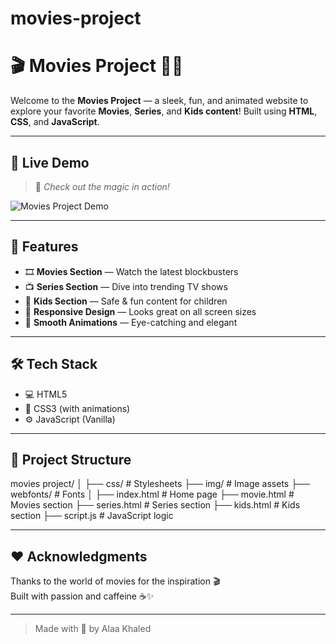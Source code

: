 # movies-project
# 🎬 Movies Project 🍿✨

Welcome to the **Movies Project** — a sleek, fun, and animated website to explore your favorite **Movies**, **Series**, and **Kids content**! Built using **HTML**, **CSS**, and **JavaScript**.

---

## 🌟 Live Demo
> 🎥 *Check out the magic in action!*

![Movies Project Demo](https://drive.google.com/file/d/19IuXLykroaKEOMSCcJjVrB0P2GPjclMd/view?usp=sharing)

---

## 🚀 Features
- 🎞️ **Movies Section** — Watch the latest blockbusters
- 📺 **Series Section** — Dive into trending TV shows
- 🧒 **Kids Section** — Safe & fun content for children
- 💅 **Responsive Design** — Looks great on all screen sizes
- 🎨 **Smooth Animations** — Eye-catching and elegant

---

## 🛠️ Tech Stack
- 💻 HTML5
- 🎨 CSS3 (with animations)
- ⚙️ JavaScript (Vanilla)

---

## 📂 Project Structure

movies project/ 
│ ├── css/ # Stylesheets 
├── img/ # Image assets 
├── webfonts/ # Fonts 
│ ├── index.html # Home page 
├── movie.html # Movies section 
├── series.html # Series section 
├── kids.html # Kids section 
├── script.js # JavaScript logic

---

## ❤️ Acknowledgments
Thanks to the world of movies for the inspiration 🎬  
Built with passion and caffeine ☕✨

---

> Made with 💖 by Alaa Khaled
